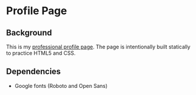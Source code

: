 # Profile Page

## Background
This is my [professional profile page](https://epzilonzigma.github.io/). The page is intentionally built statically to practice HTML5 and CSS.

## Dependencies

- Google fonts (Roboto and Open Sans)
